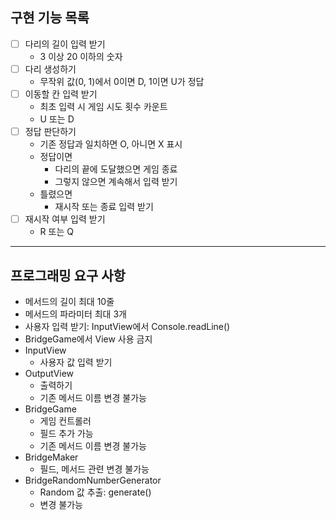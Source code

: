 ## 구현 기능 목록
- [ ] 다리의 길이 입력 받기
  - 3 이상 20 이하의 숫자
- [ ] 다리 생성하기
  - 무작위 값(0, 1)에서 0이면 D, 1이면 U가 정답
- [ ] 이동할 칸 입력 받기
  - 최초 입력 시 게임 시도 횟수 카운트
  - U 또는 D
- [ ] 정답 판단하기
  - 기존 정답과 일치하면 O, 아니면 X 표시
  - 정답이면
    - 다리의 끝에 도달했으면 게임 종료
    - 그렇지 않으면 계속해서 입력 받기
  - 틀렸으면
    - 재시작 또는 종료 입력 받기
- [ ] 재시작 여부 입력 받기
  - R 또는 Q

---
## 프로그래밍 요구 사항
* 메서드의 길이 최대 10줄
* 메서드의 파라미터 최대 3개
* 사용자 입력 받기: InputView에서 Console.readLine()
* BridgeGame에서 View 사용 금지
* InputView
  * 사용자 값 입력 받기
* OutputView
  * 출력하기
  * 기존 메서드 이름 변경 불가능
* BridgeGame
  * 게임 컨트롤러
  * 필드 추가 가능
  * 기존 메서드 이름 변경 불가능
* BridgeMaker
  * 필드, 메서드 관련 변경 불가능
* BridgeRandomNumberGenerator
  * Random 값 추출: generate()
  * 변경 불가능